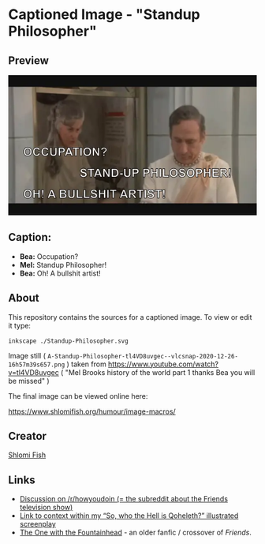 # Captioned Image - "Standup Philosopher"

## Preview

!["Standup Philosopher"](./Standup-Philosopher.svg.webp)

## Caption:

- **Bea:** Occupation?
- **Mel:** Standup Philosopher!
- **Bea:** Oh! A bullshit artist!

## About

This repository contains the sources for a captioned image. To view or
edit it type:

    inkscape ./Standup-Philosopher.svg

Image still ( `A-Standup-Philosopher-tl4VD8uvgec--vlcsnap-2020-12-26-16h57m39s657.png` ) taken
from https://www.youtube.com/watch?v=tl4VD8uvgec ( "Mel Brooks history of the world part 1
thanks Bea you will be missed" )

The final image can be viewed online here:

https://www.shlomifish.org/humour/image-macros/

## Creator

[Shlomi Fish](https://www.shlomifish.org/)

## Links

* [Discussion on /r/howyoudoin (= the subreddit about the Friends television show)](https://www.reddit.com/r/howyoudoin/comments/2i7ox2/as_a_woman_there_is_nothing_sexier_one_of_my_most/)
* [Link to context within my “So, who the Hell is Qoheleth?” illustrated screenplay](https://www.shlomifish.org/humour/So-Who-The-Hell-Is-Qoheleth/ongoing-text.html#celts_trip__non_seducable_jewish_merchants)
* [The One with the Fountainhead](https://www.shlomifish.org/humour/TOneW-the-Fountainhead/) - an older fanfic / crossover of *Friends*.
